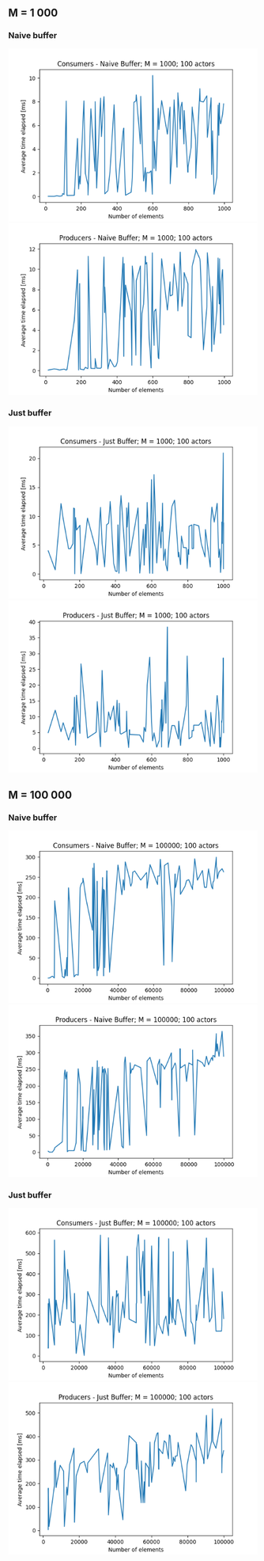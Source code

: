 ## M = 1 000

### Naive buffer

![](results/naive-m1_000-a100-consumer.png)
![](results/naive-m1_000-a100-producer.png)

### Just buffer

![](results/just-m1_000-a100-consumer.png)
![](results/just-m1_000-a100-producer.png)

## M = 100 000

### Naive buffer

![](results/naive-m100_000-a100-consumer.png)
![](results/naive-m100_000-a100-producer.png)

### Just buffer

![](results/just-m100_000-a100-consumer.png)
![](results/just-m100_000-a100-producer.png)